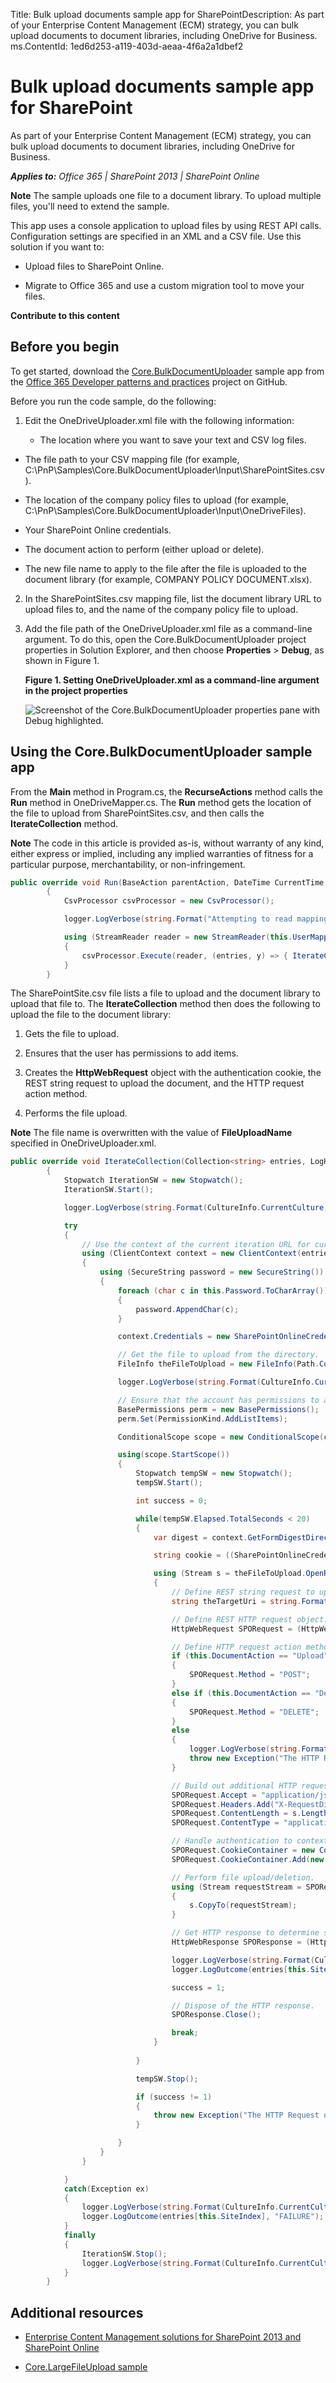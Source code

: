 Title: Bulk upload documents sample app for SharePointDescription: As part of your Enterprise Content Management (ECM) strategy, you can bulk upload documents to document libraries, including OneDrive for Business.
ms.ContentId: 1ed6d253-a119-403d-aeaa-4f6a2a1dbef2


# Bulk upload documents sample app for SharePoint
As part of your Enterprise Content Management (ECM) strategy, you can bulk upload documents to document libraries, including OneDrive for Business.

    
 _**Applies to:** Office 365 | SharePoint 2013 | SharePoint Online_

    

    

**Note**  The sample uploads one file to a document library. To upload multiple files, you'll need to extend the sample.

This app uses a console application to upload files by using REST API calls. Configuration settings are specified in an XML and a CSV file. Use this solution if you want to:

- Upload files to SharePoint Online.
    
- Migrate to Office 365 and use a custom migration tool to move your files.
    
 **Contribute to this content**

    

## Before you begin
<a name="sectionSection0"> </a>

To get started, download the  [Core.BulkDocumentUploader](https://github.com/OfficeDev/PnP/tree/master/Samples/Core.BulkDocumentUploader) sample app from the [Office 365 Developer patterns and practices](https://github.com/OfficeDev/PnP/tree/dev) project on GitHub.

Before you run the code sample, do the following:


1. Edit the OneDriveUploader.xml file with the following information:
    
      - The location where you want to save your text and CSV log files.
    
  - The file path to your CSV mapping file (for example, C:\PnP\Samples\Core.BulkDocumentUploader\Input\SharePointSites.csv).
    
  - The location of the company policy files to upload (for example, C:\PnP\Samples\Core.BulkDocumentUploader\Input\OneDriveFiles).
    
  - Your SharePoint Online credentials.
    
  - The document action to perform (either upload or delete).
    
  - The new file name to apply to the file after the file is uploaded to the document library (for example, COMPANY POLICY DOCUMENT.xlsx).
    
2. In the SharePointSites.csv mapping file, list the document library URL to upload files to, and the name of the company policy file to upload. 
    
3. Add the file path of the OneDriveUploader.xml file as a command-line argument. To do this, open the Core.BulkDocumentUploader project properties in Solution Explorer, and then choose  **Properties** > **Debug**, as shown in Figure 1.
    
    **Figure 1. Setting OneDriveUploader.xml as a command-line argument in the project properties**

    ![Screenshot of the Core.BulkDocumentUploader properties pane with Debug highlighted.](..\..\includes\media\f1d950b4-82be-4800-9ccc-07fa2c739fad.png)


## Using the Core.BulkDocumentUploader sample app
<a name="sectionSection1"> </a>

From the  **Main** method in Program.cs, the **RecurseActions** method calls the **Run** method in OneDriveMapper.cs. The **Run** method gets the location of the file to upload from SharePointSites.csv, and then calls the **IterateCollection** method.


**Note**  The code in this article is provided as-is, without warranty of any kind, either express or implied, including any implied warranties of fitness for a particular purpose, merchantability, or non-infringement.


```C#
public override void Run(BaseAction parentAction, DateTime CurrentTime, LogHelper logger)
        {
            CsvProcessor csvProcessor = new CsvProcessor();

            logger.LogVerbose(string.Format("Attempting to read mapping CSV file '{0}'", this.UserMappingCSVFile));

            using (StreamReader reader = new StreamReader(this.UserMappingCSVFile))
            {
                csvProcessor.Execute(reader, (entries, y) => { IterateCollection(entries, logger); }, logger);
            }
        }

```

The SharePointSite.csv file lists a file to upload and the document library to upload that file to. The  **IterateCollection** method then does the following to upload the file to the document library:


1. Gets the file to upload. 
    
2. Ensures that the user has permissions to add items.
    
3. Creates the  **HttpWebRequest** object with the authentication cookie, the REST string request to upload the document, and the HTTP request action method.
    
4. Performs the file upload.
    

**Note**  The file name is overwritten with the value of  **FileUploadName** specified in OneDriveUploader.xml.




```C#
public override void IterateCollection(Collection<string> entries, LogHelper logger)
        {
            Stopwatch IterationSW = new Stopwatch();
            IterationSW.Start();

            logger.LogVerbose(string.Format(CultureInfo.CurrentCulture, "Establishing context object to: '{0}'", entries[this.SiteIndex]));

            try
            {
                // Use the context of the current iteration URL for current user item.
                using (ClientContext context = new ClientContext(entries[this.SiteIndex]))
                {
                    using (SecureString password = new SecureString())
                    {
                        foreach (char c in this.Password.ToCharArray())
                        {
                            password.AppendChar(c);
                        }

                        context.Credentials = new SharePointOnlineCredentials(this.UserName, password);

                        // Get the file to upload from the directory.
                        FileInfo theFileToUpload = new FileInfo(Path.Combine(this.DirectoryLocation + "\\", entries[this.FileIndex] + ".xlsx"));

                        logger.LogVerbose(string.Format(CultureInfo.CurrentCulture, "Attempting to {0} file {1}", this.DocumentAction, theFileToUpload));

                        // Ensure that the account has permissions to access.
                        BasePermissions perm = new BasePermissions();
                        perm.Set(PermissionKind.AddListItems);

                        ConditionalScope scope = new ConditionalScope(context, () => context.Web.DoesUserHavePermissions(perm).Value);

                        using(scope.StartScope())
                        {
                            Stopwatch tempSW = new Stopwatch();
                            tempSW.Start();

                            int success = 0;

                            while(tempSW.Elapsed.TotalSeconds < 20)
                            {
                                var digest = context.GetFormDigestDirect();

                                string cookie = ((SharePointOnlineCredentials)context.Credentials).GetAuthenticationCookie(new Uri(entries[this.SiteIndex])).TrimStart("SPOIDCRL=".ToCharArray());

                                using (Stream s = theFileToUpload.OpenRead())
                                {
                                    // Define REST string request to upload document to context. This string specifies the Documents folder, but you can specify another document library.
                                    string theTargetUri = string.Format(CultureInfo.CurrentCulture, "{0}/_api/web/lists/getByTitle('Documents')/RootFolder/Files/add(url='{1}',overwrite='true')?", entries[this.SiteIndex], this.FileUploadName);

                                    // Define REST HTTP request object.
                                    HttpWebRequest SPORequest = (HttpWebRequest)HttpWebRequest.Create(theTargetUri);

                                    // Define HTTP request action method.
                                    if (this.DocumentAction == "Upload")
                                    {
                                        SPORequest.Method = "POST";
                                    }
                                    else if (this.DocumentAction == "Delete")
                                    {
                                        SPORequest.Method = "DELETE";
                                    }
                                    else
                                    {
                                        logger.LogVerbose(string.Format(CultureInfo.CurrentCulture, "There was a problem with the HTTP request in DocumentAction attribute of XML file"));
                                        throw new Exception("The HTTP Request operation is not supported, please check the value of DocumentAction in the XML file");
                                    }

                                    // Build out additional HTTP request details.
                                    SPORequest.Accept = "application/json;odata=verbose";
                                    SPORequest.Headers.Add("X-RequestDigest", digest.DigestValue);
                                    SPORequest.ContentLength = s.Length;
                                    SPORequest.ContentType = "application/octet-stream";

                                    // Handle authentication to context through cookie.
                                    SPORequest.CookieContainer = new CookieContainer();
                                    SPORequest.CookieContainer.Add(new Cookie("SPOIDCRL", cookie, string.Empty, new Uri(entries[this.SiteIndex]).Authority));

                                    // Perform file upload/deletion.
                                    using (Stream requestStream = SPORequest.GetRequestStream())
                                    {
                                        s.CopyTo(requestStream);
                                    }

                                    // Get HTTP response to determine success of operation.
                                    HttpWebResponse SPOResponse = (HttpWebResponse)SPORequest.GetResponse();

                                    logger.LogVerbose(string.Format(CultureInfo.CurrentCulture, "Successfully '{0}' file {1}", this.DocumentAction, theFileToUpload));
                                    logger.LogOutcome(entries[this.SiteIndex], "SUCCCESS");

                                    success = 1;

                                    // Dispose of the HTTP response.
                                    SPOResponse.Close();

                                    break;
                                }
                                                       
                            }

                            tempSW.Stop();

                            if (success != 1)
                            {
                                throw new Exception("The HTTP Request operation exceeded the timeout of 20 seconds");
                            }

                        }
                    }
                }

            }
            catch(Exception ex)
            {
                logger.LogVerbose(string.Format(CultureInfo.CurrentCulture, "There was an issue performing '{0}' on to the URL '{1}' with exception: {2}", this.DocumentAction, entries[this.SiteIndex], ex.Message));
                logger.LogOutcome(entries[this.SiteIndex], "FAILURE");
            }
            finally
            {
                IterationSW.Stop();
                logger.LogVerbose(string.Format(CultureInfo.CurrentCulture, "Completed processing URL:'{0}' in {1} seconds", entries[this.SiteIndex], IterationSW.ElapsedMilliseconds/1000));
            }
        }

```


## Additional resources
<a name="bk_addresources"> </a>


-  [Enterprise Content Management solutions for SharePoint 2013 and SharePoint Online](..\api\Enterprise-Content-Management-solutions-for-SharePoint-2013-and-SharePoint-Online.md)
    
-  [Core.LargeFileUpload sample](https://github.com/OfficeDev/PnP/tree/master/Samples/Core.LargeFileUpload)
    
